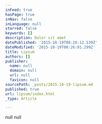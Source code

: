 ```yaml
---
inFeed: true
hasPage: true
inNav: false
inLanguage: null
starred: false
keywords: []
description: Dolor sit amet
datePublished: '2015-10-19T08:26:12.539Z'
dateModified: '2015-10-19T08:26:01.299Z'
title: Lipsum
authors: []
publisher:
  name: null
  domain: null
  url: null
  favicon: null
sourcePath: _posts/2015-10-19-lipsum.md
published: true
url: lipsum/index.html
_type: Article

---
```

null
null